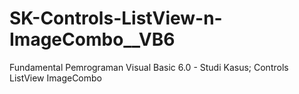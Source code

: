 # SK-Controls-ListView-n-ImageCombo__VB6
Fundamental Pemrograman Visual Basic 6.0 - Studi Kasus; Controls ListView ImageCombo
